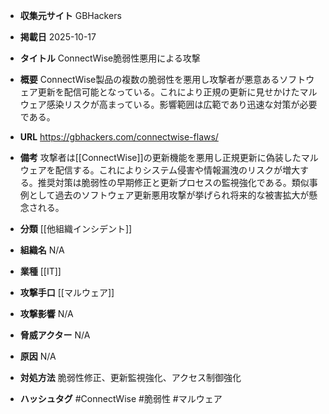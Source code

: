 - **収集元サイト**
GBHackers

- **掲載日**
2025-10-17

- **タイトル**
ConnectWise脆弱性悪用による攻撃

- **概要**
ConnectWise製品の複数の脆弱性を悪用し攻撃者が悪意あるソフトウェア更新を配信可能となっている。これにより正規の更新に見せかけたマルウェア感染リスクが高まっている。影響範囲は広範であり迅速な対策が必要である。

- **URL**
https://gbhackers.com/connectwise-flaws/

- **備考**
攻撃者は[[ConnectWise]]の更新機能を悪用し正規更新に偽装したマルウェアを配信する。これによりシステム侵害や情報漏洩のリスクが増大する。推奨対策は脆弱性の早期修正と更新プロセスの監視強化である。類似事例として過去のソフトウェア更新悪用攻撃が挙げられ将来的な被害拡大が懸念される。

- **分類**
[[他組織インシデント]]

- **組織名**
N/A

- **業種**
[[IT]]

- **攻撃手口**
[[マルウェア]]

- **攻撃影響**
N/A

- **脅威アクター**
N/A

- **原因**
N/A

- **対処方法**
脆弱性修正、更新監視強化、アクセス制御強化

- **ハッシュタグ**
#ConnectWise #脆弱性 #マルウェア
